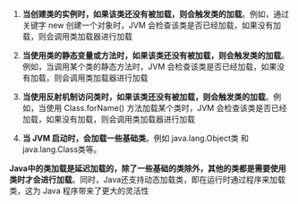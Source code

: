 
1. **当创建类的实例时，如果该类还没有被加载，则会触发类的加载**。例如，通过关键字 new 创建一个对象时，JVM 会检查该类是否已经加载，如果没有加载，则会调用类加载器进行加载

2. **当使用类的静态变量或方法时，如果该类还没有被加载，则会触发类的加载**。例如，当调用某个类的静态方法时，JVM 会检查该类是否已经加载，如果没有加载，则会调用类加载器进行加载

3. **当使用反射机制访问类时，如果该类还没有被加载，则会触发类的加载**。例如，当使用 Class.forName() 方法加载某个类时，JVM 会检查该类是否已经加载，如果没有加载，则会调用类加载器进行加载

4. **当 JVM 启动时，会加载一些基础类**。例如 java.lang.Object类 和 java.lang.Class类等。

**Java中的类加载是延迟加载的，除了一些基础的类除外，其他的类都是需要使用类时才会进行加载**。同时，Java还支持动态加载类，即在运行时通过程序来加载类，这为 Java 程序带来了更大的灵活性